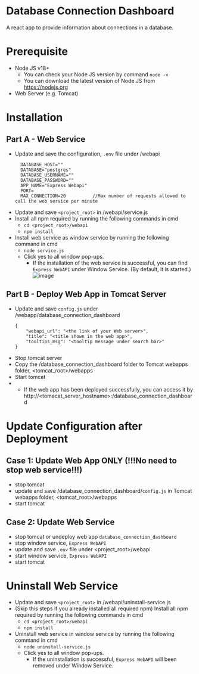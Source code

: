 Database Connection Dashboard
=============
A react app to provide information about connections  in a database. 

Prerequisite
=============
* Node JS v18+
    - You can check your Node JS version by command `node -v`
    - You can download the latest version of Node JS from https://nodejs.org
* Web Server (e.g. Tomcat)

Installation
============
## Part A - Web Service
* Update and save the configuration, `.env` file under /webapi
  ```
    DATABASE_HOST=""
    DATABASE="postgres"
    DATABASE_USERNAME=""
    DATABASE_PASSWORD=""
    APP_NAME="Express Webapi"
    PORT=
    MAX_CONNECTION=20          //Max number of requests allowed to call the web service per minute
  ```
* Update and save `<project_root>` in /webapi/service.js
* Install all npm required by running the following commands in cmd
    - `cd <project_root>/webapi`
    -  `npm install`
* Install web service as window service by running the following command in cmd
    - `node service.js`
    - Click yes to all window pop-ups. 
        - If the installation of the web service is successful, you can find `Express WebAPI` under Window Service. (By default, it is started.) 
![image](https://github.com/oxford-pharmacoepi/database_connection_dashboard/assets/114593559/0a1ee321-d80a-4082-b079-750a466f8dae)
       
## Part B - Deploy Web App in Tomcat Server
* Update and save `config.js` under /webapp/database_connection_dashboard
  ```
  {
      "webapi_url": "<the link of your Web server>",
      "title": "<title shown in the web app>",
      "tooltips_msg": "<tooltip message under search bar>"
  }
  ```
* Stop tomcat server
* Copy the /database_connection_dashboard folder to Tomcat webapps folder, <tomcat_root>/webapps
* Start tomcat
* - If the web app has been deployed successfully, you can access it by http://<tomacat_server_hostname>:<port>/database_connection_dashboard

Update Configuration after Deployment
============
## Case 1: Update Web App ONLY (!!!No need to stop web service!!!)
* stop tomcat
* update and save /database_connection_dashboard/`config.js` in Tomcat webapps folder, <tomcat_root>/webapps
* start tomcat

## Case 2: Update Web Service 
* stop tomcat or undeploy web app `database_connection_dashboard`
* stop window service, `Express WebAPI`
* update and save `.env` file under <project_root>/webapi
* start window service, `Express WebAPI`
* start tomcat

Uninstall Web Service
============
* Update and save `<project_root>` in /webapi/uninstall-service.js
* (Skip this steps if you already installed all required npm) Install all npm required by running the following commands in cmd 
    - `cd <project_root>/webapi`
    -  `npm install`
* Uninstall web service in window service by running the following command in cmd
    - `node uninstall-service.js`
    - Click yes to all window pop-ups. 
        - If the uninstallation is successful, `Express WebAPI` will been removed under Window Service.

